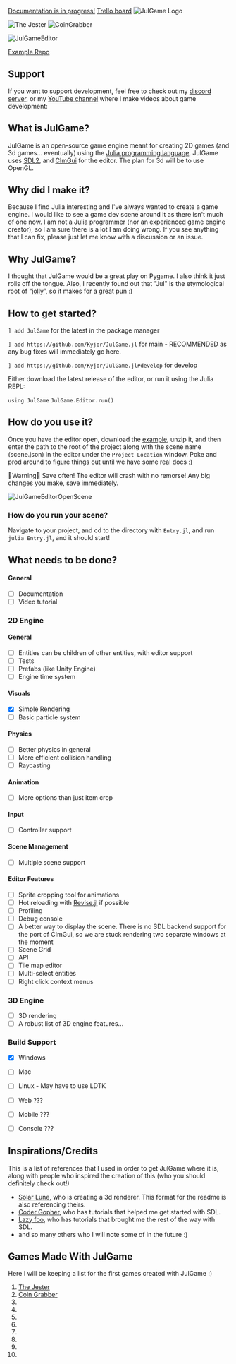 [Documentation is in progress!](https://docs.kyjor.io/JulGame.jl)
[Trello board](https://trello.com/b/M6uH0Jmy/julgame)
![JulGame Logo](https://github.com/Kyjor/JulGame.jl/assets/13784123/f68ece3a-62a1-48fb-a905-c7c8b9aa35c1)

![The Jester](https://github.com/Kyjor/JulGame.jl/assets/13784123/61c51bab-557d-4712-86a8-59ab91350667)
![CoinGrabber](https://github.com/Kyjor/JulGame.jl/assets/13784123/43811fd4-781d-4530-9de0-59c282b27710)

![JulGameEditor](https://github.com/Kyjor/JulGame.jl/assets/13784123/c4ad139f-4d78-47f9-9d13-7bfd150e81bf)


[Example Repo](https://github.com/Kyjor/JulGame-Example)

## Support

If you want to support development, feel free to check out my [discord server](https://discord.gg/RGMkdzW), or my [YouTube channel](https://www.youtube.com/@kyjor_) where I make videos about game development: 

## What is JulGame?

JulGame is an open-source game engine meant for creating 2D games (and 3d games... eventually) using the [Julia programming language](https://julialang.org/). JulGame uses [SDL2](https://github.com/JuliaMultimedia/SimpleDirectMediaLayer.jl/), and [CImGui](https://github.com/Gnimuc/CImGui.jl) for the editor. The plan for 3d will be to use OpenGL.

## Why did I make it?

Because I find Julia interesting and I've always wanted to create a game engine. I would like to see a game dev scene around it as there isn't much of one now. I am not a Julia programmer (nor an experienced game engine creator), so I am sure there is a lot I am doing wrong. If you see anything that I can fix, please just let me know with a discussion or an issue.

## Why JulGame?

I thought that JulGame would be a great play on Pygame. I also think it just rolls off the tongue. Also, I recently found out that "Jul" is the etymological root of “[jolly](https://en.m.wiktionary.org/wiki/j%C3%B3l#Icelandic)”, so it makes for a great pun :)

## How to get started?

`] add JulGame` for the latest in the package manager

`] add https://github.com/Kyjor/JulGame.jl` for main - RECOMMENDED as any bug fixes will immediately go here.

`] add https://github.com/Kyjor/JulGame.jl#develop` for develop

Either download the latest release of the editor, or run it using the Julia REPL:

`using JulGame`
`JulGame.Editor.run()`

## How do you use it?

Once you have the editor open, download the [example](https://github.com/Kyjor/JulGame-Example), unzip it, and then enter the path to the root of the project along with the scene name (scene.json) in the editor under the `Project Location` window. Poke and prod around to figure things out until we have some real docs :) 

🔴Warning🔴 Save often! The editor will crash with no remorse! Any big changes you make, save immediately.

![JulGameEditorOpenScene](https://github.com/Kyjor/JulGame.jl/assets/13784123/0e1ab178-c28e-4c9e-b820-6f2d17916085)

### How do you run your scene?
Navigate to your project, and cd to the directory with `Entry.jl`, and run `julia Entry.jl`, and it should start!

## What needs to be done?
#### General 
- [ ] Documentation
- [ ] Video tutorial
### 2D Engine
#### General
- [ ] Entities can be children of other entities, with editor support
- [ ] Tests
- [ ] Prefabs (like Unity Engine)
- [ ] Engine time system
#### Visuals
- [X] Simple Rendering
- [ ] Basic particle system
#### Physics
- [ ] Better physics in general
- [ ] More efficient collision handling
- [ ] Raycasting
#### Animation
- [ ] More options than just item crop
#### Input
- [ ] Controller support
#### Scene Management
- [ ] Multiple scene support
#### Editor Features
- [ ] Sprite cropping tool for animations
- [ ] Hot reloading with [Revise.jl](https://github.com/timholy/Revise.jl) if possible
- [ ] Profiling 
- [ ] Debug console
- [ ] A better way to display the scene. There is no SDL backend support for the port of CImGui, so we are stuck rendering two separate windows at the moment
- [ ] Scene Grid
- [ ] API
- [ ] Tile map editor
- [ ] Multi-select entities
- [ ] Right click context menus
### 3D Engine
- [ ] 3D rendering
- [ ] A robust list of 3D engine features...
### Build Support
- [X] Windows
- [ ] Mac
- [ ] Linux - May have to use LDTK
- [ ] Web ???
- [ ] Mobile ???
- [ ] Console ???


## Inspirations/Credits
This is a list of references that I used in order to get JulGame where it is, along with people who inspired the creation of this (who you should definitely check out!)
- [Solar Lune](https://github.com/SolarLune/tetra3d), who is creating a 3d renderer. This format for the readme is also referencing theirs.
- [Coder Gopher](https://www.youtube.com/channel/UCfiC4q3AahU4Io-s83-CIbQ), who has tutorials that helped me get started with SDL.
- [Lazy foo](https://lazyfoo.net/), who has tutorials that brought me the rest of the way with SDL.
- and so many others who I will note some of in the future :)

## Games Made With JulGame
Here I will be keeping a list for the first games created with JulGame :)

1. [The Jester](https://kyjor.itch.io/the-jester)
2. [Coin Grabber](https://kyjor.itch.io/coin-grabber)
3.
4.
5.
6.
7.
8.
9.
10.
